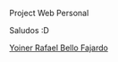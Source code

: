 Project Web Personal

Saludos :D

[Yoiner Rafael Bello Fajardo](https://www.linkedin.com/in/yoinerbello/)
